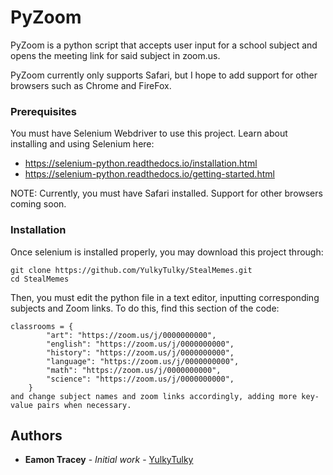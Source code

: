 # PyZoom

PyZoom is a python script that accepts user input for a school subject and opens the meeting link for said subject in zoom.us.

PyZoom currently only supports Safari, but I hope to add support for other browsers such as Chrome and FireFox.

### Prerequisites

You must have Selenium Webdriver to use this project. Learn about installing and using Selenium here:
- https://selenium-python.readthedocs.io/installation.html
- https://selenium-python.readthedocs.io/getting-started.html

NOTE: Currently, you must have Safari installed. Support for other browsers coming soon.

### Installation

Once selenium is installed properly, you may download this project through:

```
git clone https://github.com/YulkyTulky/StealMemes.git
cd StealMemes
```

Then, you must edit the python file in a text editor, inputting corresponding subjects and Zoom links.
To do this, find this section of the code:
```
classrooms = {
        "art": "https://zoom.us/j/0000000000",
        "english": "https://zoom.us/j/0000000000",
        "history": "https://zoom.us/j/0000000000",
        "language": "https://zoom.us/j/0000000000",
        "math": "https://zoom.us/j/0000000000",
        "science": "https://zoom.us/j/0000000000",
    }
and change subject names and zoom links accordingly, adding more key-value pairs when necessary.
```


## Authors

* **Eamon Tracey** - *Initial work* - [YulkyTulky](https://github.com/YulkyTulky)
